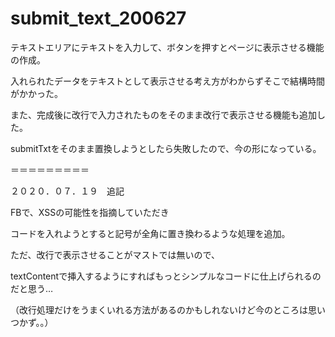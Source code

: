 # submit_text_200627

テキストエリアにテキストを入力して、ボタンを押すとページに表示させる機能の作成。

入れられたデータをテキストとして表示させる考え方がわからずそこで結構時間がかかった。



また、完成後に改行で入力されたものをそのまま改行で表示させる機能も追加した。

submitTxtをそのまま置換しようとしたら失敗したので、今の形になっている。

＝＝＝＝＝＝＝＝＝

２０２０．０７．１９　追記

FBで、XSSの可能性を指摘していただき

コードを入れようとすると記号が全角に置き換わるような処理を追加。


ただ、改行で表示させることがマストでは無いので、

textContentで挿入するようにすればもっとシンプルなコードに仕上げられるのだと思う…

（改行処理だけをうまくいれる方法があるのかもしれないけど今のところは思いつかず。。）

